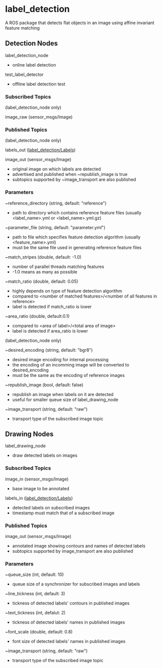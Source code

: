 # label_detection
A ROS package that detects flat objects in an image using affine invariant feature matching

## Detection Nodes
label_detection_node
* online label detection

test_label_detector
* offline label detection test

### Subscribed Topics
(label_detection_node only)

image_raw (sensor_msgs/Image)

### Published Topics
(label_detection_node only)

labels_out ([label_detection/Labels](msg/Labels.msg))

image_out (sensor_msgs/Image)
* original image on which labels are detected
* advertised and published when ~republish_image is true
* subtopics supported by ~image_transport are also published

### Parameters
~reference_directory (string, default: "reference")
* path to directory which contains reference feature files (usually <label_name>.yml or <label_name>.yml.gz)

~parameter_file (string, default: "parameter.yml")
* path to file which specifies feature detection algorithm (usually <feature_name>.yml)
* must be the same file used in generating reference feature files

~match_stripes (double, default: -1.0)
* number of parallel threads matching features
* -1.0 means as many as possible

~match_ratio (double, default: 0.05)
* highly depends on type of feature detection algorithm
* compared to \<number of matched features>/\<number of all features in reference>
* label is detected if match_ratio is lower

~area_ratio (double, default:0.1)
* compared to \<area of label>/\<total area of image>
* label is detected if area_ratio is lower

(label_detection_node only)

~desired_encoding (string, default: "bgr8")
* desired image encoding for internal processing
* the encoding of an incomming image will be converted to desired_encoding
* must be the same as the encoding of reference images

~republish_image (bool, default: false)
* republish an image when labels on it are detected
* useful for smaller queue size of label_drawing_node

~image_transport (string, default: "raw")
* transport type of the subscribed image topic

## Drawing Nodes
label_drawing_node
* draw detected labels on images

### Subscribed Topics
image_in (sensor_msgs/Image)
* base image to be annotated

labels_in ([label_detection/Labels](msg/Labels.msg))
* detected labels on subscribed images
* timestamp must match that of a subscribed image

### Published Topics
image_out (sensor_msgs/Image)
* annotated image showing contours and names of detected labels
* subtopics supported by image_transport are also published

### Parameters
~queue_size (int, default: 10)
* queue size of a synchronizer for subscribed images and labels

~line_tickness (int, default: 3)
* tickness of detected labels' contours in published images

~text_tickness (int, defalut: 2)
* tickness of detected labels' names in published images

~font_scale (double, default: 0.8)
* font size of detected labels' names in published images

~image_transport (string, default: "raw")
* transport type of the subscribed image topic